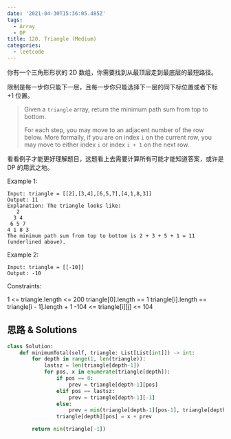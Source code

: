 ```yaml
---
date: '2021-04-30T15:36:05.485Z'
tags:
  - Array
  - DP
title: 120. Triangle (Medium)
categories:
  - leetcode
---
```


你有一个三角形形状的 2D 数组，你需要找到从最顶层走到最底层的最短路径。

限制是每一步你只能下一层，且每一步你只能选择下一层的同下标位置或者下标 +1 位置。

> Given a `triangle` array, return the minimum path sum from top to bottom.
>
> For each step, you may move to an adjacent number of the row below. More formally, if you are on index `i` on the current row, you may move to either index `i` or index `i + 1` on the next row.

看看例子才能更好理解题目，这题看上去需要计算所有可能才能知道答案，或许是 DP 的用武之地。

<!-- more -->

Example 1:

```
Input: triangle = [[2],[3,4],[6,5,7],[4,1,8,3]]
Output: 11
Explanation: The triangle looks like:
   2
  3 4
 6 5 7
4 1 8 3
The minimum path sum from top to bottom is 2 + 3 + 5 + 1 = 11 (underlined above).
```

Example 2:

```
Input: triangle = [[-10]]
Output: -10
```

Constraints:

1 <= triangle.length <= 200
triangle[0].length == 1
triangle[i].length == triangle[i - 1].length + 1
-104 <= triangle[i][j] <= 104

## 思路 & Solutions

```python
class Solution:
    def minimumTotal(self, triangle: List[List[int]]) -> int:
        for depth in range(1, len(triangle)):
            lastsz = len(triangle[depth-1])
            for pos, x in enumerate(triangle[depth]):
                if pos == 0:
                    prev = triangle[depth-1][pos]
                elif pos == lastsz:
                    prev = triangle[depth-1][-1]
                else:
                    prev = min(triangle[depth-1][pos-1], triangle[depth-1][pos])
                triangle[depth][pos] = x + prev

        return min(triangle[-1])
```
